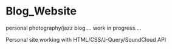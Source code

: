 # Blog_Website
personal photography/jazz blog.... work in progress....

Personal site working with HTML/CSS/J-Query/SoundCloud API
